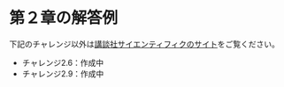 # 第２章の解答例  
下記のチャレンジ以外は[講談社サイエンティフィクのサイト](https://www.kspub.co.jp/download/9784065386163-1.pdf)をご覧ください。
- チャレンジ2.6：作成中
- チャレンジ2.9：作成中
